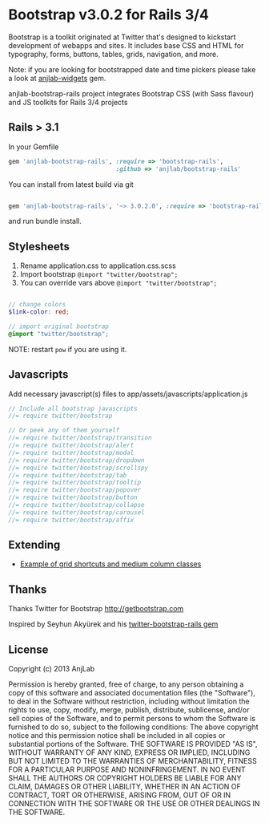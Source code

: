 # Bootstrap v3.0.2 for Rails 3/4
Bootstrap is a toolkit originated at Twitter that's designed to kickstart development of webapps and sites.
It includes base CSS and HTML for typography, forms, buttons, tables, grids, navigation, and more.

Note: if you are looking for bootstrapped date and time pickers please take a look at [anjlab-widgets](https://github.com/anjlab/anjlab-widgets) gem.

anjlab-bootstrap-rails project integrates Bootstrap CSS (with Sass flavour) and JS toolkits for Rails 3/4 projects


## Rails > 3.1

In your Gemfile
``` ruby
gem 'anjlab-bootstrap-rails', :require => 'bootstrap-rails',
                              :github => 'anjlab/bootstrap-rails'
```

You can install from latest build via git

``` ruby

gem 'anjlab-bootstrap-rails', '~> 3.0.2.0', :require => 'bootstrap-rails'
```

and run bundle install.

## Stylesheets

1. Rename application.css to application.css.scss
2. Import bootstrap `@import "twitter/bootstrap";`
3. You can override vars above `@import "twitter/bootstrap";`

```scss

// change colors
$link-color: red;

// import original bootstrap
@import "twitter/bootstrap";

```
 NOTE: restart `pow` if you are using it.

## Javascripts

Add necessary javascript(s) files to app/assets/javascripts/application.js

``` javascript
// Include all bootstrap javascripts
//= require twitter/bootstrap

// Or peek any of them yourself
//= require twitter/bootstrap/transition
//= require twitter/bootstrap/alert
//= require twitter/bootstrap/modal
//= require twitter/bootstrap/dropdown
//= require twitter/bootstrap/scrollspy
//= require twitter/bootstrap/tab
//= require twitter/bootstrap/tooltip
//= require twitter/bootstrap/popover
//= require twitter/bootstrap/button
//= require twitter/bootstrap/collapse
//= require twitter/bootstrap/carousel
//= require twitter/bootstrap/affix
```

## Extending

- [Example of grid shortcuts and medium column classes](https://gist.github.com/yury/5662144)

## Thanks
Thanks Twitter for Bootstrap
http://getbootstrap.com

Inspired by Seyhun Akyürek and his [twitter-bootstrap-rails gem](https://github.com/seyhunak/twitter-bootstrap-rails)


## License
Copyright (c) 2013 AnjLab

Permission is hereby granted, free of charge, to any person obtaining a copy of this software and associated documentation files (the "Software"), to deal in the Software without restriction, including without limitation the rights to use, copy, modify, merge, publish, distribute, sublicense, and/or sell copies of the Software, and to permit persons to whom the Software is furnished to do so, subject to the following conditions:
The above copyright notice and this permission notice shall be included in all copies or substantial portions of the Software.
THE SOFTWARE IS PROVIDED "AS IS", WITHOUT WARRANTY OF ANY KIND, EXPRESS OR IMPLIED, INCLUDING BUT NOT LIMITED TO THE WARRANTIES OF MERCHANTABILITY, FITNESS FOR A PARTICULAR PURPOSE AND NONINFRINGEMENT. IN NO EVENT SHALL THE AUTHORS OR COPYRIGHT HOLDERS BE LIABLE FOR ANY CLAIM, DAMAGES OR OTHER LIABILITY, WHETHER IN AN ACTION OF CONTRACT, TORT OR OTHERWISE, ARISING FROM, OUT OF OR IN CONNECTION WITH THE SOFTWARE OR THE USE OR OTHER DEALINGS IN THE SOFTWARE.

